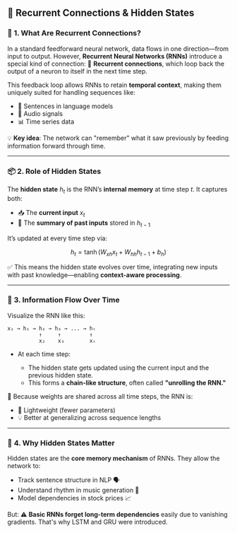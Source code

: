 ## 🔄 **Recurrent Connections & Hidden States**

### 🧠 **1. What Are Recurrent Connections?**

In a standard feedforward neural network, data flows in one direction—from input to output. However, **Recurrent Neural Networks (RNNs)** introduce a special kind of connection:
🔁 **Recurrent connections**, which loop back the output of a neuron to itself in the next time step.

This feedback loop allows RNNs to retain **temporal context**, making them uniquely suited for handling sequences like:

* 📖 Sentences in language models
* 🎵 Audio signals
* 📊 Time series data

💡 **Key idea**: The network can "remember" what it saw previously by feeding information forward through time.

---

### 📦 **2. Role of Hidden States**

The **hidden state** $h_t$ is the RNN’s **internal memory** at time step $t$. It captures both:

* 📥 The **current input** $x_t$
* 🧾 The **summary of past inputs** stored in $h_{t-1}$

It’s updated at every time step via:

$$
h_t = \tanh(W_{xh}x_t + W_{hh}h_{t-1} + b_h)
$$

✅ This means the hidden state evolves over time, integrating new inputs with past knowledge—enabling **context-aware processing**.

---

### 🔁 **3. Information Flow Over Time**

Visualize the RNN like this:

```
x₁ → h₁ → h₂ → h₃ → ... → hₜ
          ↑     ↑         ↑
          x₂    x₃        xₜ
```

* At each time step:

  * The hidden state gets updated using the current input and the previous hidden state.
  * This forms a **chain-like structure**, often called **"unrolling the RNN."**

📌 Because weights are shared across all time steps, the RNN is:

* 🧬 Lightweight (fewer parameters)
* 💡 Better at generalizing across sequence lengths

---

### 🧭 **4. Why Hidden States Matter**

Hidden states are the **core memory mechanism** of RNNs. They allow the network to:

* Track sentence structure in NLP 🗣️
* Understand rhythm in music generation 🎼
* Model dependencies in stock prices 📈

But:
⚠️ **Basic RNNs forget long-term dependencies** easily due to vanishing gradients. That's why LSTM and GRU were introduced.
